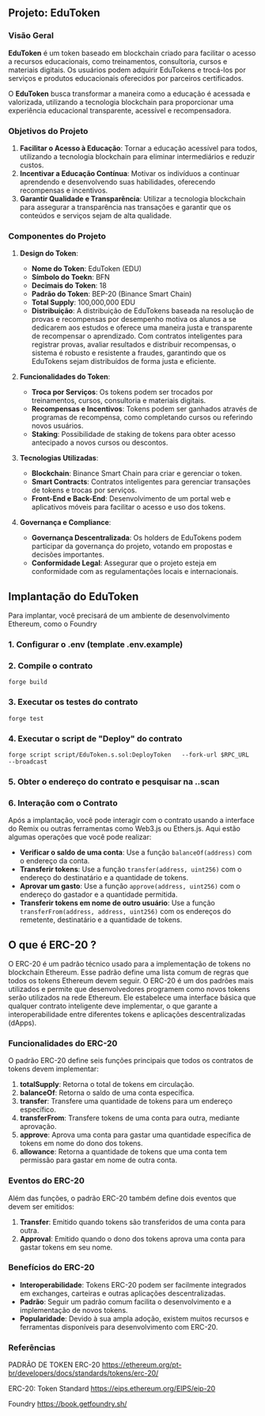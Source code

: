 ## Projeto: **EduToken**

### Visão Geral

**EduToken** é um token baseado em blockchain criado para facilitar o acesso a recursos educacionais, como treinamentos, consultoria, cursos e materiais digitais. Os usuários podem adquirir EduTokens e trocá-los por serviços e produtos educacionais oferecidos por parceiros certificados.

O **EduToken** busca transformar a maneira como a educação é acessada e valorizada, utilizando a tecnologia blockchain para proporcionar uma experiência educacional transparente, acessível e recompensadora.

### Objetivos do Projeto

1. **Facilitar o Acesso à Educação**: Tornar a educação acessível para todos, utilizando a tecnologia blockchain para eliminar intermediários e reduzir custos.
2. **Incentivar a Educação Contínua**: Motivar os indivíduos a continuar aprendendo e desenvolvendo suas habilidades, oferecendo recompensas e incentivos.
3. **Garantir Qualidade e Transparência**: Utilizar a tecnologia blockchain para assegurar a transparência nas transações e garantir que os conteúdos e serviços sejam de alta qualidade.

### Componentes do Projeto

1. **Design do Token**:
   - **Nome do Token**: EduToken (EDU)
   - **Símbolo do Toekn**: BFN
   - **Decimais do Token**: 18
   - **Padrão do Token**: BEP-20 (Binance Smart Chain)
   - **Total Supply**: 100,000,000 EDU
   - **Distribuição**: A distribuição de EduTokens baseada na resolução de provas e recompensas por desempenho motiva os alunos a se dedicarem aos estudos e oferece uma maneira justa e transparente de recompensar o aprendizado. Com contratos inteligentes para registrar provas, avaliar resultados e distribuir recompensas, o sistema é robusto e resistente a fraudes, garantindo que os EduTokens sejam distribuídos de forma justa e eficiente.

2. **Funcionalidades do Token**:
   - **Troca por Serviços**: Os tokens podem ser trocados por treinamentos, cursos, consultoria e materiais digitais.
   - **Recompensas e Incentivos**: Tokens podem ser ganhados através de programas de recompensa, como completando cursos ou referindo novos usuários.
   - **Staking**: Possibilidade de staking de tokens para obter acesso antecipado a novos cursos ou descontos.

3. **Tecnologias Utilizadas**:
   - **Blockchain**: Binance Smart Chain para criar e gerenciar o token.
   - **Smart Contracts**: Contratos inteligentes para gerenciar transações de tokens e trocas por serviços.
   - **Front-End e Back-End**: Desenvolvimento de um portal web e aplicativos móveis para facilitar o acesso e uso dos tokens.

4. **Governança e Compliance**:
   - **Governança Descentralizada**: Os holders de EduTokens podem participar da governança do projeto, votando em propostas e decisões importantes.
   - **Conformidade Legal**: Assegurar que o projeto esteja em conformidade com as regulamentações locais e internacionais.


## Implantação do  EduToken

Para implantar, você precisará de um ambiente de desenvolvimento Ethereum, como o Foundry

### 1. Configurar o .env (template .env.example)

### 2. Compile o contrato

```shell
forge build
```

### 3. Executar os testes do contrato

  ```shell
  forge test
 ```

### 4. Executar o script de "Deploy" do contrato

```shell
forge script script/EduToken.s.sol:DeployToken   --fork-url $RPC_URL  --broadcast 
```

### 5. Obter o endereço do contrato e pesquisar na ..scan

### 6. Interação com o Contrato

Após a implantação, você pode interagir com o contrato usando a interface do Remix ou outras ferramentas como Web3.js ou Ethers.js. Aqui estão algumas operações que você pode realizar:

- **Verificar o saldo de uma conta**: Use a função `balanceOf(address)` com o endereço da conta.
- **Transferir tokens**: Use a função `transfer(address, uint256)` com o endereço do destinatário e a quantidade de tokens.
- **Aprovar um gasto**: Use a função `approve(address, uint256)` com o endereço do gastador e a quantidade permitida.
- **Transferir tokens em nome de outro usuário**: Use a função `transferFrom(address, address, uint256)` com os endereços do remetente, destinatário e a quantidade de tokens.


## O que é ERC-20 ?

O ERC-20 é um padrão técnico usado para a implementação de tokens no blockchain Ethereum. Esse padrão define uma lista comum de regras que todos os tokens Ethereum devem seguir. O ERC-20 é um dos padrões mais utilizados e permite que desenvolvedores programem como novos tokens serão utilizados na rede Ethereum. Ele estabelece uma interface básica que qualquer contrato inteligente deve implementar, o que garante a interoperabilidade entre diferentes tokens e aplicações descentralizadas (dApps).

### Funcionalidades do ERC-20

O padrão ERC-20 define seis funções principais que todos os contratos de tokens devem implementar:

1. **totalSupply**: Retorna o total de tokens em circulação.
2. **balanceOf**: Retorna o saldo de uma conta específica.
3. **transfer**: Transfere uma quantidade de tokens para um endereço específico.
4. **transferFrom**: Transfere tokens de uma conta para outra, mediante aprovação.
5. **approve**: Aprova uma conta para gastar uma quantidade específica de tokens em nome do dono dos tokens.
6. **allowance**: Retorna a quantidade de tokens que uma conta tem permissão para gastar em nome de outra conta.

### Eventos do ERC-20

Além das funções, o padrão ERC-20 também define dois eventos que devem ser emitidos:

1. **Transfer**: Emitido quando tokens são transferidos de uma conta para outra.
2. **Approval**: Emitido quando o dono dos tokens aprova uma conta para gastar tokens em seu nome.

### Benefícios do ERC-20

- **Interoperabilidade**: Tokens ERC-20 podem ser facilmente integrados em exchanges, carteiras e outras aplicações descentralizadas.
- **Padrão**: Seguir um padrão comum facilita o desenvolvimento e a implementação de novos tokens.
- **Popularidade**: Devido à sua ampla adoção, existem muitos recursos e ferramentas disponíveis para desenvolvimento com ERC-20.

### Referências

PADRÃO DE TOKEN ERC-20 
<https://ethereum.org/pt-br/developers/docs/standards/tokens/erc-20/>

ERC-20: Token Standard
<https://eips.ethereum.org/EIPS/eip-20>

Foundry
<https://book.getfoundry.sh/>
